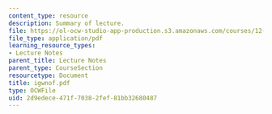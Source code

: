 ```yaml
---
content_type: resource
description: Summary of lecture.
file: https://ol-ocw-studio-app-production.s3.amazonaws.com/courses/12-802-wave-motions-in-the-ocean-and-atmosphere-spring-2004/2d9edece471f70382fef81bb32680487_igwnof.pdf
file_type: application/pdf
learning_resource_types:
- Lecture Notes
parent_title: Lecture Notes
parent_type: CourseSection
resourcetype: Document
title: igwnof.pdf
type: OCWFile
uid: 2d9edece-471f-7038-2fef-81bb32680487
---
```

